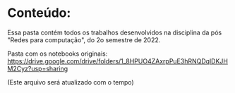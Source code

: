 # Conteúdo:

Essa pasta contém todos os trabalhos desenvolvidos na disciplina da pós "Redes para computação", do 2o semestre de 2022.

Pasta com os notebooks originais: https://drive.google.com/drive/folders/1_8HPUO4ZAxrpPuE3hRNQDqlDKJHM2Cyz?usp=sharing

(Este arquivo será atualizado com o tempo)

